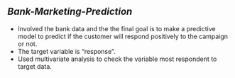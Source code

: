 ## *Bank-Marketing-Prediction*


- Involved the bank data and the the final goal is to make a predictive model to predict if the customer will respond positively to the  campaign or not. 
- The target variable is “response”.
- Used multivariate analysis to check the variable most respondent to target data.
